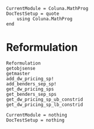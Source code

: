 ```@meta
CurrentModule = Coluna.MathProg
DocTestSetup = quote
    using Coluna.MathProg
end
```

# Reformulation

```@docs
Reformulation
getobjsense
getmaster
add_dw_pricing_sp!
add_benders_sep_sp!
get_dw_pricing_sps
get_benders_sep_sps
get_dw_pricing_sp_ub_constrid
get_dw_pricing_sp_lb_constrid
```

```@meta
CurrentModule = nothing
DocTestSetup = nothing
```